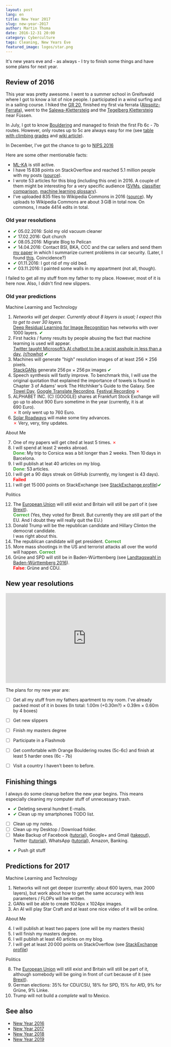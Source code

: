 ```yaml
---
layout: post
lang: en
title: New Year 2017
slug: new-year-2017
author: Martin Thoma
date: 2016-12-31 20:00
category: Cyberculture
tags: Cleaning, New Years Eve
featured_image: logos/star.png
---
```

It's new years eve and - as always - I try to finish some things and have some
plans for next year.


## Review of 2016

This year was pretty awesome. I went to a summer school in Greifswald where
I got to know a lot of nice people. I participated in a wind surfing and in
a sailing course. I hiked the [GR 20](https://martin-thoma.com/gr-20/),
finished my first via ferrata ([Alpspitz-Ferrata](https://martin-thoma.com/alpspitze-via-ferrata/)),
went to the [Salewa-Klettersteig](http://www.klettersteig.de/klettersteig/salewa_klettersteig_iseler_oberjoch/1645) and
the [Tegelberg&nbsp;Klettersteig](http://www.klettersteig.de/klettersteig/tegelberg_klettersteig/1795) near Füssen.

In July, I got to know [Bouldering](https://en.wikipedia.org/wiki/Bouldering) and managed to finish the first Fb 6c - 7b routes. However, only routes up to 5c are always
easy for me (see [table with climbing grades](http://www.klettern.de/besser-klettern/schwierigkeitsgrade/vergleichstabelle-schwierigkeitsgrade-beim-klettern.159298.5.htm) and [wiki article](https://en.wikipedia.org/wiki/Grade_(climbing))).

In December, I've got the chance to go to [NIPS 2016](https://martin-thoma.com/nips-2016/)

Here are some other mentionable facts:

* [ML-KA](https://ml-ka.de/) is still active.
* I have 15&thinsp;838 points on StackOverflow and reached 5.1&nbsp;million people
  with my posts ([source](http://stackoverflow.com/users/562769/martin-thoma)).
* I wrote 53&nbsp;articles for this blog (including this one) in 2016. A couple
  of them might be interesting for a very specific audience ([SVMs](https://martin-thoma.com/svm-with-sklearn/), [classifier comparison](https://martin-thoma.com/comparing-classifiers/),
  [machine learning glossary](https://martin-thoma.com/ml-glossary/)).
* I've uploaded 835&nbsp;files to Wikipedia Commons in 2016 (<a href="http://tools.wmflabs.org/ptools/uploadsum.php?user=MartinThoma">source</a>). My uploads to Wikipedia Commons
  are about 3&thinsp;GiB in total now. On commons, I made 4414&nbsp;edits in total.


### Old year resolutions

* <span style="color:green;">&#x2714;</span> 05.02.2016: Sold my old vacuum cleaner
* <span style="color:green;">&#x2714;</span> 17.02.2016: Quit church
* <span style="color:green;">&#x2714;</span> 08.05.2016: Migrate Blog to Pelican
* <span style="color:green;">&#x2714;</span> 14.04.2016: Contact BSI, BKA, CCC and the car sellers and send them
  [my paper](https://zenodo.org/record/50379) in which I summarize current
  problems in car security. (Later, I found [this](https://www.welt.de/wirtschaft/article154677618/BSI-Chef-warnt-vor-Toten-durch-Hackerangriffe-auf-Autos.html). Coincidence?)
* <span style="color:green;">&#x2714;</span> 01.11.2016: I got rid of my old bed.
* <span style="color:green;">&#x2714;</span> 03.11.2016: I painted some walls in my appartment (not all, though).

I failed to get all my stuff from my father to my place. However, most of it
is here now. Also, I didn't find new slippers.



### Old year predictions

Machine Learning and Technology

1. *Networks will get deeper. Currently about 8&nbsp;layers is usual; I expect this to get to over 30&nbsp;layers.*<br/>
   [Deep Residual Learning for Image Recognition](http://arxiv.org/abs/1512.03385) has networks with over 1000 layers. <span style="color:green;">&#x2714;</span>
2. First hacks / funny results by people abusing the fact that machine learning is used will appear.<br/>
   [Twitter taught Microsoft’s AI chatbot to be a racist asshole in less than a day](http://www.theverge.com/2016/3/24/11297050/tay-microsoft-chatbot-racist), [/r/howhot](https://www.reddit.com/r/howhot) <span style="color:green;">&#x2714;</span>
3. Machines will generate "high" resolution images of at least 256 &times; 256
   pixels.<br/>
   <a href="https://arxiv.org/abs/1612.03242">StackGANs</a> generate 256&thinsp;px &times; 256&thinsp;px images <span style="color:green;">&#x2714;</span>
4. Speech synthesis will fastly improve. To benchmark this, I will use the
   original quotation that explained the importance of towels is found in
   Chapter 3 of Adams' work The Hitchhiker's Guide to the
   Galaxy. See [Towel Day](https://en.wikipedia.org/wiki/Towel_Day), [Google Translate Recording](//martin-thoma.com/audio/2016-01-04-towel-quote-google.ogg), [Festival Recording](//martin-thoma.com/audio/2016-01-04-towel-quote-festival.ogg) <span style="color:red;">&#x2717;</span>
5. ALPHABET INC. (C) (GOOGLE) shares at Frankfurt Stock Exchange will go up to
   about 900&nbsp;Euro sometime in the year (currently, it is at 690&nbsp;Euro).<br/>
   <span style="color:red;">&#x2717;</span> It only went up to 760&nbsp;Euro.
6. [Solar Roadways](http://www.solarroadways.com/) will make some tiny
   advances.<br/>
   <span style="color:red;">&#x2717;</span> Very, very, tiny updates.

About Me

7. One of my papers will get cited at least 5&nbsp;times. <span style="color:red;">&#x2717;</span>
8. I will spend at least 2&nbsp;weeks abroad.<br/>
   <span style="color:#37a32f;font-weight:bold">Done</span>: My trip to Corsica was a bit longer than 2&nbsp;weeks. Then 10&thinsp;days in Barcelona.
9. I will publish at leat 40&nbsp;articles on my blog.<br/>
   <span style="color:#37a32f;font-weight:bold">Done</span>: 53&thinsp;articles.
10. I will get a 90&nbsp;days streak on GitHub (currently, my longest is
   43&nbsp;days).<br/>
   <span style="color:red;font-weight:bold">Failed</span>
11. I will get 15&thinsp;000 points on StackExchange (see [StackExchange profile](http://stackexchange.com/users/271958/martin-thoma?tab=accounts))<span style="color:green;">&#x2714;</span>

Politics

12. The [European Union](https://en.wikipedia.org/wiki/European_Union) will
    still exist and Britain will still be part of it
    (see [Brexit](https://de.wikipedia.org/wiki/Brexit)).<br/>
    <span style="color:#37a32f;font-weight:bold">Correct</span> (Yes, they voted for Brexit. But currently they are still part of the EU. And I doubt they will really quit the EU.)
13. Donald Trump will be the republican candidate and Hillary Clinton the
    democrat candidate.<br/>
    I was right about this.
14. The republican candidate will get president. <span style="color:#37a32f;font-weight:bold">Correct</span>
15. More mass shootings in the US and terrorist attacks all over the world will
    happen. <span style="color:#37a32f;font-weight:bold">Correct</span>
16. Grüne and SPD will still be in Baden-Württemberg (see [Landtagswahl in Baden-Württemberg 2016](https://de.wikipedia.org/wiki/Landtagswahl_in_Baden-W%C3%BCrttemberg_2016)).<br/>
    <span style="color:red;font-weight:bold">False</span>: Grüne and CDU.



## New year resolutions

<iframe width="512" height="288" src="https://www.youtube-nocookie.com/embed/yYMUCC9SFds" frameborder="0" allowfullscreen></iframe>

The plans for my new year are:

* [ ] Get all my stuff from my fathers apartment to my room. I've already packed
  most of it in boxes (In total: 1.00m (+0.30m?) × 0.39m × 0.60m by 4 boxes)
* [ ] Get new slippers
* [ ] Finish my masters degree
* [ ] Participate in a Flashmob
* [ ] Get comfortable with Orange Bouldering routes (5c-6c) and finish at least
      5 harder ones (6c - 7b)
* [ ] Visit a country I haven't been to before.


## Finishing things

I always do some cleanup before the new year begins. This means especially
cleaning my computer stuff of unnecessary trash.

* <span style="color:green;">&#x2714;</span> Deleting several hundret E-mails.
* <span style="color:green;">&#x2714;</span> Clean up my smartphones TODO list.
* [ ] Clean up my notes.
* [ ] Clean up my Desktop / Download folder.
* [ ] Make Backup of Facebook ([tutorial](https://www.facebook.com/help/131112897028467)), Google+ and Gmail ([takeout](https://takeout.google.com/settings/takeout)), Twitter ([tutorial](https://support.twitter.com/articles/20170320)), WhatsApp ([tutorial](https://www.whatsapp.com/faq/en/android/23756533)), Amazon, Banking.
* <span style="color:green;">&#x2714;</span> Push git stuff


## Predictions for 2017

Machine Learning and Technology

1. Networks will not get deeper (currently: about 600 layers, max 2000 layers),
   but work about how to get the same accuracy with less parameters / FLOPs
   will be written.
2. GANs will be able to create 1024px x 1024px images.
3. An AI will play Star Craft and at least one nice video of it will be online.


About Me

4. I will publish at least two papers (one will be my masters thesis)
5. I will finish my masters degree.
6. I will publish at least 40 articles on my blog.
7. I will get at least 20&thinsp;000 points on StackOverflow (see [StackExchange profile](http://stackexchange.com/users/271958/martin-thoma?tab=accounts))


Politics

8. The [European Union](https://en.wikipedia.org/wiki/European_Union) will
   still exist and Britain will still be part of it, although somebody will
   be going in front of curt because of it
    (see [Brexit](https://de.wikipedia.org/wiki/Brexit)).
9. German elections: 35% for CDU/CSU, 18% for SPD, 15% for AfD, 9% for Grüne,
   9% Linke.
10. Trump will not build a *complete* wall to Mexico.


## See also

* [New Year 2016](https://martin-thoma.com/new-year-2016)
* [New Year 2017](https://martin-thoma.com/new-year-2017)
* [New Year 2018](https://martin-thoma.com/new-year-2018)
* [New Year 2019](https://martin-thoma.com/new-year-2019)
